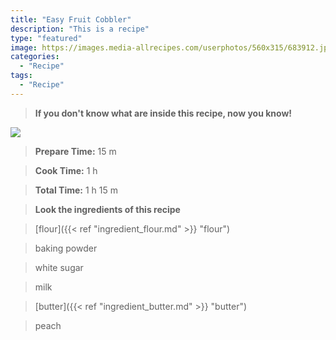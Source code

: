 ```yaml
---
title: "Easy Fruit Cobbler"
description: "This is a recipe"
type: "featured"
image: https://images.media-allrecipes.com/userphotos/560x315/683912.jpg
categories: 
  - "Recipe"
tags: 
  - "Recipe"
---
```



>**If you don't know what are inside this recipe, now you know!**

![](../images/Recipes-Banner.jpg)
> **Prepare Time:** 15 m


> **Cook Time:** 1 h


> **Total Time:** 1 h 15 m

> **Look the ingredients of this recipe**

> [flour]({{< ref "ingredient_flour.md" >}} "flour")

> baking powder

> white sugar

> milk

> [butter]({{< ref "ingredient_butter.md" >}} "butter")

> peach

